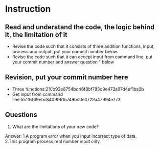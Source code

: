 ﻿# Instruction

## Read and understand the code, the logic behind it, the limitation of it
* Revise the code such that it consists of three addition functions, input, process and output, put your commit number below.
* Revise the code such that it can accept input from command line, put your commit number and answer question 1 below

## Revision, put your commit number here
* Three functions:210b92e8754bc46f8bf783c9e472a97d4af1ba0b
* Get input from command line:551f6f69ebc8409961b749bc0e0729a47994e773

## Questions
1. What are the limitations of your new code?

Answer: 1.A program error when you input incorrect type of data.  
		2.This program process real number input only.  